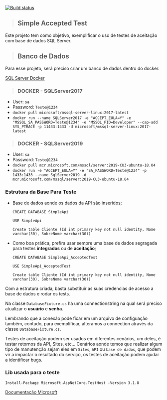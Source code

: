 [![Build status](https://ci.appveyor.com/api/projects/status/ucxwgqb0ypj73tt9?svg=true)](https://ci.appveyor.com/project/adeildo-oliveira/simpleapiacceptedtests)

>## Simple Accepted Test
Este projeto tem como objetivo, exemplificar o uso de testes de aceitação com base de dados SQL Server.

>## Banco de Dados
Para esse projeto, será preciso criar um banco de dados dentro do docker.

[SQL Server Docker](https://docs.microsoft.com/pt-br/sql/linux/sql-server-linux-configure-docker?view=sql-server-2017)

>### DOCKER - SQLServer2017 
* User: ```sa```
* Password: ```Teste@1234```
* ```docker pull microsoft/mssql-server-linux:2017-latest```
* ```docker run --name SQLServer2017 -e "ACCEPT_EULA=Y" -e "MSSQL_SA_PASSWORD=Teste@1234" -e "MSSQL_PID=Developer" --cap-add SYS_PTRACE -p 11433:1433 -d microsoft/mssql-server-linux:2017-latest```

>### DOCKER - SQLServer2019
* User: ```sa```
* Password: ```Teste@1234```
* ```docker pull mcr.microsoft.com/mssql/server:2019-CU3-ubuntu-18.04```
* ```docker run -e "ACCEPT_EULA=Y" -e "SA_PASSWORD=Teste@1234" -p 1433:1433 --name SqlServer2019 -d mcr.microsoft.com/mssql/server:2019-CU3-ubuntu-18.04```

### Estrutura da Base Para Teste
* Base de dados aonde os dados da API são inseridos;
    ```
    CREATE DATABASE SimpleApi
    
    USE SimpleApi
    
    Create table Cliente (Id int primary key not null identity, Nome varchar(30), SobreNome varchar(30))
    ```
* Como boa prática, prefira usar sempre uma base de dados segragada para testes **integrados** ou de **aceitação**;
    ```
    CREATE DATABASE SimpleApi_AcceptedTest

    USE SimpleApi_AcceptedTest
    
    Create table Cliente (Id int primary key not null identity, Nome varchar(30), SobreNome varchar(30))
    ```
Com a estrutura criada, basta substituir as suas credencias de acesso a base de dados e rodar os tests.

Na classe ```DatabaseFixture.cs``` há uma connectionstring na qual será preciso atualizar o **usuário** e **senha**.

Lembrando que a conexão pode ficar em um arquivo de configuação também, contudo, para exemplificar, alteramos a connection através da classe ```DatabaseFixture.cs```.

Testes de aceitação podem ser usados em diferentes cenários, um deles, é testar retornos da API, Sites, etc... Cenários aonde temos que realizar algum tipo de manutenção sejam eles em ```Sites```, ```API``` ou ```base de dados```, que podem vir a impactar o resultado do serviço, os testes de aceitação podem ajudar a identificar bugs.

### Lib usada para o teste

    Install-Package Microsoft.AspNetCore.TestHost -Version 3.1.8

[Documentação Microsoft](https://docs.microsoft.com/pt-br/dotnet/architecture/microservices/multi-container-microservice-net-applications/test-aspnet-core-services-web-apps)
